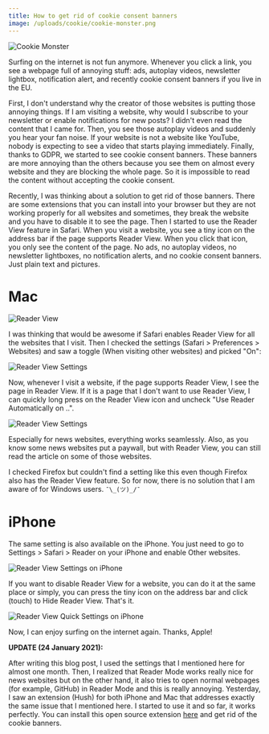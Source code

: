 ```yaml
---
title: How to get rid of cookie consent banners
image: /uploads/cookie/cookie-monster.png
---
```

![Cookie Monster](/uploads/cookie/cookie-monster.png)

Surfing on the internet is not fun anymore. Whenever you click a link, you see a webpage full of annoying stuff: ads, autoplay videos, newsletter lightbox, notification alert, and recently cookie consent banners if you live in the EU.

First, I don't understand why the creator of those websites is putting those annoying things. If I am visiting a website, why would I subscribe to your newsletter or enable notifications for new posts? I didn't even read the content that I came for. Then, you see those autoplay videos and suddenly you hear your fan noise. If your website is not a website like YouTube, nobody is expecting to see a video that starts playing immediately. Finally, thanks to GDPR, we started to see cookie consent banners. These banners are more annoying than the others because you see them on almost every website and they are blocking the whole page. So it is impossible to read the content without accepting the cookie consent.

Recently, I was thinking about a solution to get rid of those banners. There are some extensions that you can install into your browser but they are not working properly for all websites and sometimes, they break the website and you have to disable it to see the page. Then I started to use the Reader View feature in Safari. When you visit a website, you see a tiny icon on the address bar if the page supports Reader View. When you click that icon, you only see the content of the page. No ads, no autoplay videos, no newsletter lightboxes, no notification alerts, and no cookie consent banners. Just plain text and pictures.

# Mac

![Reader View](/uploads/cookie/reader-view.png)

I was thinking that would be awesome if Safari enables Reader View for all the websites that I visit. Then I checked the settings (Safari > Preferences > Websites) and saw a toggle (When visiting other websites) and picked "On":

![Reader View Settings](/uploads/cookie/reader-view-settings.png)

Now, whenever I visit a website, if the page supports Reader View, I see the page in Reader View. If it is a page that I don't want to use Reader View, I can quickly long press on the Reader View icon and uncheck "Use Reader Automatically on ..".

![Reader View Settings](/uploads/cookie/reader-view-auto.png)

Especially for news websites, everything works seamlessly. Also, as you know some news websites put a paywall, but with Reader View, you can still read the article on some of those websites.

I checked Firefox but couldn't find a setting like this even though Firefox also has the Reader View feature. So for now, there is no solution that I am aware of for Windows users. `¯\_(ツ)_/¯`

# iPhone

The same setting is also available on the iPhone. You just need to go to Settings > Safari > Reader on your iPhone and enable Other websites.

![Reader View Settings on iPhone](/uploads/cookie/reader-view-on-iphone.png)

If you want to disable Reader View for a website, you can do it at the same place or simply, you can press the tiny icon on the address bar and click (touch) to Hide Reader View. That's it.

![Reader View  Quick Settings on iPhone](/uploads/cookie/reader-view-on-iphone-hide.png)


Now, I can enjoy surfing on the internet again. Thanks, Apple!

**UPDATE (24 January 2021):**

After writing this blog post, I used the settings that I mentioned here for almost one month. Then, I realized that Reader Mode works really nice for news websites but on the other hand, it also tries to open normal webpages (for example, GitHub) in Reader Mode and this is really annoying. Yesterday, I saw an extension (Hush) for both iPhone and Mac that addresses exactly the same issue that I mentioned here. I started to use it and so far, it works perfectly. You can install this open source extension [here](https://oblador.github.io/hush/) and get rid of the cookie banners.
